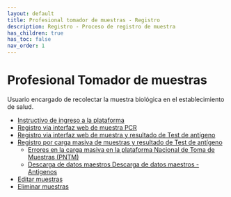 ```yaml
---
layout: default
title: Profesional tomador de muestras - Registro
description: Registro - Proceso de registro de muestra
has_children: true
has_toc: false
nav_order: 1
---
```

# Profesional Tomador de muestras
Usuario encargado de recolectar la muestra biológica en el establecimiento de salud.

- [Instructivo de ingreso a la plataforma](/page71_Instructivo_ingreso_pntm.md)
- [Registro via interfaz web de muestra PCR](/page72_Profesional_TM_Creacion_PCR.md)
- [Registro via interfaz web de muestra y resultado de Test de antígeno](/page73_profesional_tTM_Antigeno)
- [Registro por carga masiva de muestras y resultado de Test de antígeno]()
    - [Errores en la carga masiva en la plataforma Nacional de Toma de Muestras (PNTM)]()
    - [Descarga de datos maestros Descarga de datos maestros - Antigenos]()
- [Editar muestras]()
- [Eliminar muestras]()